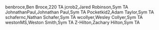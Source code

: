 benbroce,Ben Broce,220 TA
jcrob2,Jared Robinson,Sym TA
JohnathanPaul,Johnathan Paul,Sym TA
Pocketkid2,Adam Taylor,Sym TA
schafernc,Nathan Schafer,Sym TA
wcollyer,Wesley Collyer,Sym TA
westonMS,Weston Smith,Sym TA
Z-Hilton,Zachary Hilton,Sym TA
